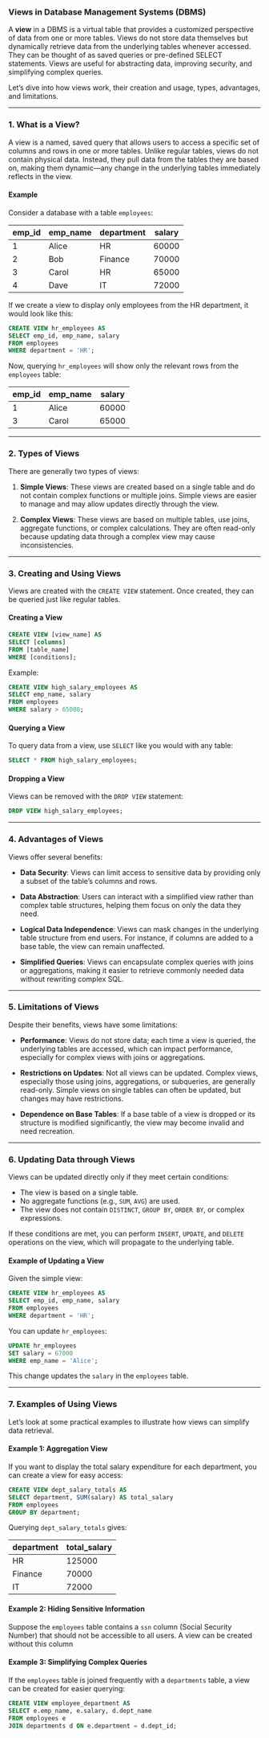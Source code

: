 ### Views in Database Management Systems (DBMS)

A **view** in a DBMS is a virtual table that provides a customized perspective of data from one or more tables. Views do not store data themselves but dynamically retrieve data from the underlying tables whenever accessed. They can be thought of as saved queries or pre-defined SELECT statements. Views are useful for abstracting data, improving security, and simplifying complex queries.

Let’s dive into how views work, their creation and usage, types, advantages, and limitations.

---

### 1. **What is a View?**

A view is a named, saved query that allows users to access a specific set of columns and rows in one or more tables. Unlike regular tables, views do not contain physical data. Instead, they pull data from the tables they are based on, making them dynamic—any change in the underlying tables immediately reflects in the view.

#### Example

Consider a database with a table `employees`:

| emp_id | emp_name   | department | salary |
|--------|------------|------------|--------|
| 1      | Alice      | HR         | 60000  |
| 2      | Bob        | Finance    | 70000  |
| 3      | Carol      | HR         | 65000  |
| 4      | Dave       | IT         | 72000  |

If we create a view to display only employees from the HR department, it would look like this:

```sql
CREATE VIEW hr_employees AS
SELECT emp_id, emp_name, salary
FROM employees
WHERE department = 'HR';
```

Now, querying `hr_employees` will show only the relevant rows from the `employees` table:

| emp_id | emp_name | salary |
|--------|----------|--------|
| 1      | Alice    | 60000  |
| 3      | Carol    | 65000  |

---

### 2. **Types of Views**

There are generally two types of views:

1. **Simple Views**: These views are created based on a single table and do not contain complex functions or multiple joins. Simple views are easier to manage and may allow updates directly through the view.

2. **Complex Views**: These views are based on multiple tables, use joins, aggregate functions, or complex calculations. They are often read-only because updating data through a complex view may cause inconsistencies.

---

### 3. **Creating and Using Views**

Views are created with the `CREATE VIEW` statement. Once created, they can be queried just like regular tables.

#### Creating a View

```sql
CREATE VIEW [view_name] AS
SELECT [columns]
FROM [table_name]
WHERE [conditions];
```

Example:

```sql
CREATE VIEW high_salary_employees AS
SELECT emp_name, salary
FROM employees
WHERE salary > 65000;
```

#### Querying a View

To query data from a view, use `SELECT` like you would with any table:

```sql
SELECT * FROM high_salary_employees;
```

#### Dropping a View

Views can be removed with the `DROP VIEW` statement:

```sql
DROP VIEW high_salary_employees;
```

---

### 4. **Advantages of Views**

Views offer several benefits:

- **Data Security**: Views can limit access to sensitive data by providing only a subset of the table’s columns and rows.
  
- **Data Abstraction**: Users can interact with a simplified view rather than complex table structures, helping them focus on only the data they need.

- **Logical Data Independence**: Views can mask changes in the underlying table structure from end users. For instance, if columns are added to a base table, the view can remain unaffected.

- **Simplified Queries**: Views can encapsulate complex queries with joins or aggregations, making it easier to retrieve commonly needed data without rewriting complex SQL.

---

### 5. **Limitations of Views**

Despite their benefits, views have some limitations:

- **Performance**: Views do not store data; each time a view is queried, the underlying tables are accessed, which can impact performance, especially for complex views with joins or aggregations.

- **Restrictions on Updates**: Not all views can be updated. Complex views, especially those using joins, aggregations, or subqueries, are generally read-only. Simple views on single tables can often be updated, but changes may have restrictions.

- **Dependence on Base Tables**: If a base table of a view is dropped or its structure is modified significantly, the view may become invalid and need recreation.

---

### 6. **Updating Data through Views**

Views can be updated directly only if they meet certain conditions:

- The view is based on a single table.
- No aggregate functions (e.g., `SUM`, `AVG`) are used.
- The view does not contain `DISTINCT`, `GROUP BY`, `ORDER BY`, or complex expressions.

If these conditions are met, you can perform `INSERT`, `UPDATE`, and `DELETE` operations on the view, which will propagate to the underlying table.

#### Example of Updating a View

Given the simple view:

```sql
CREATE VIEW hr_employees AS
SELECT emp_id, emp_name, salary
FROM employees
WHERE department = 'HR';
```

You can update `hr_employees`:

```sql
UPDATE hr_employees
SET salary = 67000
WHERE emp_name = 'Alice';
```

This change updates the `salary` in the `employees` table.

---

### 7. **Examples of Using Views**

Let’s look at some practical examples to illustrate how views can simplify data retrieval.

#### Example 1: Aggregation View

If you want to display the total salary expenditure for each department, you can create a view for easy access:

```sql
CREATE VIEW dept_salary_totals AS
SELECT department, SUM(salary) AS total_salary
FROM employees
GROUP BY department;
```

Querying `dept_salary_totals` gives:

| department | total_salary |
|------------|--------------|
| HR         | 125000       |
| Finance    | 70000        |
| IT         | 72000        |

#### Example 2: Hiding Sensitive Information

Suppose the `employees` table contains a `ssn` column (Social Security Number) that should not be accessible to all users. A view can be created without this column

#### Example 3: Simplifying Complex Queries

If the `employees` table is joined frequently with a `departments` table, a view can be created for easier querying:

```sql
CREATE VIEW employee_department AS
SELECT e.emp_name, e.salary, d.dept_name
FROM employees e
JOIN departments d ON e.department = d.dept_id;
```
